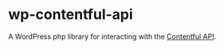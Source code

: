 # wp-contentful-api
A WordPress php library for interacting with the [Contentful API](https://www.contentful.com/developers/docs/concepts/apis/).

